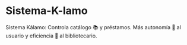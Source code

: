 # Sistema-K-lamo
Sistema Kálamo: Controla catálogo 📚 y préstamos. Más autonomía 🤝 al usuario y eficiencia 🚀 al bibliotecario.
